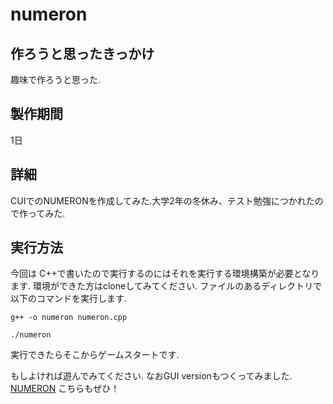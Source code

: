 # numeron
## 作ろうと思ったきっかけ
趣味で作ろうと思った.
## 製作期間
1日

## 詳細
CUIでのNUMERONを作成してみた.大学2年の冬休み、テスト勉強につかれたので作ってみた.

## 実行方法
今回は C++で書いたので実行するのにはそれを実行する環境構築が必要となります.
環境ができた方はcloneしてみてください.
ファイルのあるディレクトリで以下のコマンドを実行します.
```
g++ -o numeron numeron.cpp

./numeron
```

実行できたらそこからゲームスタートです.

もしよければ遊んでみてください.
なおGUI versionもつくってみました.
[NUMERON](https://github.com/teru12012000/project)
こちらもぜひ！
